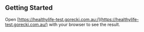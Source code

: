 ## Getting Started

Open [https://healthylife-test.gorecki.com.au:/](https://healthylife-test.gorecki.com.au/) with your browser to see the result.


